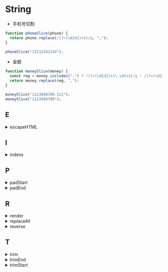 # String

- 手机号切割

```js
function phoneSlice(phone) {
  return phone.replace(/(?=(\d{4})+$)/g, ",");
}

phoneSlice("13112341234");
```

- 金额

```js
function moneySlice(money) {
  const reg = money.includes(".") ? /(?=(\d{3})+(\.\d+)$)/g : /(?=(\d{3})+$)/g;
  return money.replace(reg, ",");
}

moneySlice("1123456789.111");
moneySlice("1123456789");
```

## E

<details>
<summary>escapeHTML</summary>

```js
function escapeHTML(str) {
  return str
    .replace(, '')
    .replace(, '')
    .replace(, '')
    .replace(, '')
}

escapeHTML('<div>test</div>');
```

</details>

## I

<details>
<summary>indexs</summary>

```js
function indexs(str, substr) {
  const list = [];
  if (substr === '') return list
  const len = substr.length
  let index = -len;
  while (true) {
    index = str.indexOf(substr, index + len);
    if (index < 0) return list;
    list.push(index);
  }
}

indexs('test####test$$$$test', 'test');
```

</details>

## P

<details>
<summary>padStart</summary>

```js
function padStart(str, length, padStr = ' ') {
  return [
    ...Array.from({ length: length - str.length }, () => padStr),
    str
  ].join('')
}

padStart("123", 5);
padStart("123", 5, '')
padStart("123", 5, '-')
padStart("123", 3, '-')
```

</details>


<details>
<summary>padEnd</summary>

```js
function padEnd(str, length, padStr = ' ') {
  return [
    str,
    ...Array.from({ length: length - str.length }, () => padStr)
  ].join('')
}

padEnd("123", 5);
padEnd("123", 5, '')
padEnd("123", 5, '-')
padEnd("123", 2, '-')
```

</details>

## R

<details>
<summary>render</summary>

```js
function render(template, data) {
  const iterator = template.matchAll(/\{\{(\w+)\}\}/g);
  for (let i of iterator) {
    if (i) {
      template = template.replace(i[0], data[i[1]]);
    }
  }
  return template;
}

render("{{d}} {{k}}", { d: 12, k: 123 });
```

</details>


<details>
<summary>replaceAll</summary>

```js
function replaceAll(origin, from, to) {
  let current = origin
  if (from === to) return current
  if (from === '') return current.replace(/(?=.|$)/g, to)
  const length = from.length
  let res = ''
  let index = -1

  while ((index = current.indexOf(from)) > -1) {
    res += current.slice(0, index + length).replace(from, to)
    current = current.slice(index + length)
  }
  return res + current
}

replaceAll("a_a_a_a", 'a', 'b');
```

</details>

<details>
<summary>reverse</summary>

```js
function reverse(str = '') {
  return [...str].reverse().join('')
}

reverse('123456789')
```

</details>


## T
<details>
<summary>trim</summary>

```js
function trim(str) {
  return str.replace(/^\s+|\s+$/, '')
}

trim('  test  ')
```

</details>

<details>
<summary>trimEnd</summary>

```js
const trimEnd = str => str.replace(/\s+$/, '')

trimEnd('  test  ')
```

</details>

<details>
<summary>trimStart</summary>

```js
const trimStart = str => str.replace(/^\s+/, '')

trimStart('  test  ')
```

</details>



